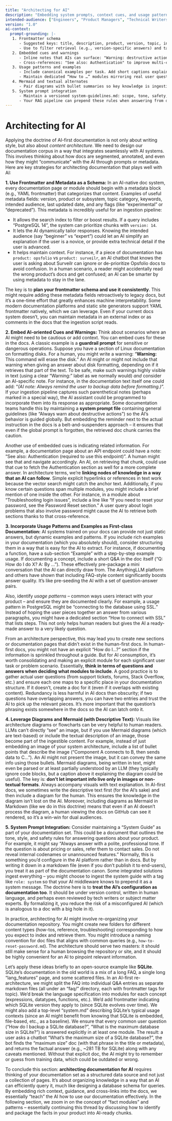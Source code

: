 ```yaml
---
title: "Architecting for AI"
description: "Embedding system prompts, context cues, and usage patterns in documentation to guide AI behavior."
intended-audience: ["Engineers", "Product Managers", "Technical Writers", "LLM Prompt Engineers"]
version: "1.0"
ai-context:
  prompt-grounding: |-
   1. Frontmatter schema
      - Suggested keys: title, description, product, version, topic, intended-audience, last-updated.
      - Use to filter retrieval (e.g., version-specific answers) and tailor tone or depth.
   2. Embedded cues and warnings
      - Inline notes that AIs can surface: "Warning: destructive action," "Prerequisite: enabled TLS."
      - Cross-references: "See also: Authentication" to improve multi-chunk retrieval.
   3. Usage patterns and examples
      - Include canonical examples per task. Add short captions explaining intent and result.
      - Maintain dedicated “How to …” modules mirroring real user questions.
   4. Mermaid and textual alternates
      - Pair diagrams with bullet summaries so key knowledge is ingestible as text.
   5. System prompt integration
      - Maintain a versioned system-guidelines.md: scope, tone, safety, citation policy.
      - Your RAG pipeline can prepend these rules when answering from docs.
---
```


# Architecting for AI

Applying the doctrine of AI-first documentation is not only about writing style, but also about *content architecture*. We need to design our documentation corpus in a way that integrates seamlessly with AI systems. This involves thinking about how docs are segmented, annotated, and even how they might “communicate” with the AI through prompts or metadata. Here are key strategies for architecting documentation that plays well with AI:

**1. Use Frontmatter and Metadata as a Schema:** In an AI-native doc system, every documentation page or module should begin with a metadata block (e.g., YAML frontmatter) that categorizes that content. Examples of useful metadata fields: version, product or subsystem, topic category, keywords, intended audience, last updated date, and any flags (like “experimental” or “deprecated”). This metadata is incredibly useful for an ingestion pipeline:

* It allows the search index to filter or boost results. If a query includes “PostgreSQL 14”, the system can prioritize chunks with `version: 14`.
* It lets the AI dynamically tailor responses. Knowing the intended audience (say “beginner” vs “expert”) could let an AI simplify an explanation if the user is a novice, or provide extra technical detail if the user is advanced.
* It helps maintain context. For instance, if a piece of documentation has `product: opsfolio` vs `product: surveilr`, an AI chatbot that knows the user is asking about Surveilr can ignore or de-prioritize Opsfolio docs to avoid confusion. In a human scenario, a reader might accidentally read the wrong product’s docs and get confused; an AI can be smarter by using metadata to stay in the lane.

The key is to **plan your frontmatter schema and use it consistently**. This might require adding these metadata fields retroactively to legacy docs, but it’s a one-time effort that greatly enhances machine interpretability. Some modern documentation platforms and static site generators support YAML frontmatter natively, which we can leverage. Even if your current docs system doesn’t, you can maintain metadata in an external index or as comments in the docs that the ingestion script reads.

**2. Embed AI-oriented Cues and Warnings:** Think about scenarios where an AI might need to be cautious or add context. You can embed cues for these in the docs. A classic example is a **guardrail prompt** for sensitive or dangerous operations. Suppose you have a section of Linux documentation on formatting disks. For a human, you might write a warning: “**Warning:** This command will erase the disk.” An AI might or might not include that warning when giving an answer about disk formatting, depending on if it retrieves that part of the text. To be safe, make such warnings highly visible in text (using a clear “Warning:” label as we normally would) *and* consider an AI-specific note. For instance, in the documentation text itself one could add: “*(AI note: Always remind the user to backup data before formatting.)*”. If your ingestion pipeline captures such parenthetical notes (perhaps marked in a special way), the AI assistant could be programmed to incorporate them into its response as appropriate. Some documentation teams handle this by maintaining a **system prompt file** containing general guidelines (like “Always warn about destructive actions”) so the AI’s behavior is guided globally. But embedding the reminder next to the actual instruction in the docs is a belt-and-suspenders approach – it ensures that even if the global prompt is forgotten, the retrieved doc chunk carries the caution.

Another use of embedded cues is indicating related information. For example, a documentation page about an API endpoint could have a note: “See also: Authentication (required to use this endpoint)”. A human might see that and navigate accordingly. An AI, on retrieving that chunk, could use that cue to fetch the Authentication section as well for a more complete answer. In architecture terms, we’re **linking nodes of knowledge in a way that an AI can follow**. Simple explicit hyperlinks or references in text work because the vector search might catch the anchor text. Additionally, if you know certain questions span multiple modules, you might include a brief mention of one inside the other. For instance, in a module about “Troubleshooting login issues”, include a line like “If you need to reset your password, see the Password Reset section.” A user query about login problems that also involve password might cause the AI to retrieve both sections thanks to that cross-reference.

**3. Incorporate Usage Patterns and Examples as First-class Documentation:** AI systems trained on your docs can provide not just static answers, but dynamic examples and patterns. If you include rich examples in your documentation (which you absolutely should), consider structuring them in a way that is easy for the AI to extract. For instance, if documenting a function, have a sub-section “Example” with a step-by-step example usage. If documenting a concept, include a short Q\&A in the doc itself (“Q: How do I do X? A: By ...”). These effectively pre-package a mini conversation that the AI can directly draw from. The AnythingLLM platform and others have shown that including FAQ-style content significantly boosts answer quality. It’s like pre-seeding the AI with a set of question-answer pairs.

Also, identify *usage patterns* – common ways users interact with your product – and ensure they are documented clearly. For example, a usage pattern in PostgreSQL might be “connecting to the database using SSL.” Instead of hoping the user pieces together an answer from various paragraphs, you might have a dedicated section “How to connect with SSL” that lists steps. This not only helps human readers but gives the AI a ready-made answer to a very likely question.

From an architecture perspective, this may lead you to create new sections or documentation pages that didn’t exist in the human-first docs. In human-first docs, you might not have an explicit “How do I…?” section if the information is sprinkled throughout a guide. But for AI consumption, it’s worth consolidating and making an explicit module for each significant user task or problem scenario. Essentially, **think in terms of questions and answers when deciding what modules to include**. A good practice is to gather actual user questions (from support tickets, forums, Stack Overflow, etc.) and ensure each one maps to a specific place in your documentation structure. If it doesn’t, create a doc for it (even if it overlaps with existing content). Redundancy is less harmful in AI docs than obscurity; if two questions have overlapping answers, you can have two entries and trust the AI to pick up the relevant pieces. It’s more important that the question’s phrasing exists somewhere in the docs so the AI can latch onto it.

**4. Leverage Diagrams and Mermaid (with Descriptive Text):** Visuals like architecture diagrams or flowcharts can be very helpful to human readers. LLMs can’t directly “see” an image, but if you use Mermaid diagrams (which are text-based) or include the textual description of an image, those become part of the ingestible content. For example, instead of just embedding an image of your system architecture, include a list of bullet points that describe the image (“Component A connects to B, then sends data to C…”). An AI might not present the image, but it can convey the same info using those bullets. Mermaid diagrams, being written in text, might even be parsed or at least partially understood by an LLM (they typically ignore code blocks, but a caption above it explaining the diagram could be useful). The key is: **don’t let important info live only in images or non-textual formats**. Always accompany visuals with text explanation. In AI-first docs, we sometimes write the descriptive text first (for the AI’s sake) and then include a diagram for the human. This ensures the knowledge in the diagram isn’t lost on the AI. Moreover, including diagrams as Mermaid in Markdown (like we do in this doctrine) means that even if an AI doesn’t process the diagram, a human viewing the docs on GitHub can see it rendered, so it’s a win-win for dual audiences.

**5. System Prompt Integration:** Consider maintaining a “System Guide” as part of your documentation set. This could be a document that outlines the tone, style, and safety rules for answering questions about your product. For example, it might say “Always answer with a polite, professional tone. If the question is about pricing or sales, refer them to contact sales. Do not reveal internal codenames or unannounced features.” Normally, this is something you’d configure in the AI platform rather than in docs. But by writing it down in a markdown file (even if you don’t publish it to end-users), you treat it as part of the documentation canon. Some integrated solutions ingest everything – you might choose to ingest the system guide with a tag like `role: system` so that your AI middleware knows to prepend it as a system message. The doctrine here is to **treat the AI’s configuration as documentation too**. It should be under version control, written in human language, and perhaps even reviewed by tech writers or subject matter experts. By formalizing it, you reduce the risk of a misconfigured AI (which is analogous to a doc with a big hole in it).

In practice, architecting for AI might involve re-organizing your documentation repository. You might create new folders for different content types (how-tos, reference, troubleshooting) corresponding to how you expect to index and retrieve them. You might introduce a naming convention for doc files that aligns with common queries (e.g., `how-to-reset-password.md`). The architecture should serve two masters: it should still make sense for a human browsing the repository or site, and it should be highly convenient for an AI to pinpoint relevant information.

Let’s apply these ideas briefly to an open-source example like **SQLite**. SQLite’s documentation in the old world is a mix of a long FAQ, a single long “lang\_features” page, and some scattered files. In an AI-first re-architecture, we might split the FAQ into individual Q\&A entries as separate markdown files (all under an “faq/” directory, each with frontmatter tags for topic). We’d break the language specification into modules for each concept (expressions, datatypes, functions, etc.). We’d add frontmatter indicating which SQLite version they apply to (since SQLite evolves over time). We might also add a top-level “system.md” describing SQLite’s typical usage contexts (since an AI might benefit from knowing that SQLite is embedded, file-based, etc., as a baseline). We ensure that every common user question (“How do I backup a SQLite database?”, “What is the maximum database size in SQLite?”) is answered explicitly in at least one module. The result: a user asks a chatbot “What’s the maximum size of a SQLite database?”, the bot finds the “maximum size” doc (with that phrase in the title or metadata), and returns the factual answer (e.g., \~281 TB for SQLite) along with any caveats mentioned. Without that explicit doc, the AI might try to remember or guess from training data, which could be outdated or wrong.

To conclude this section: **architecting documentation for AI** requires thinking of your documentation set as a structured data source and not just a collection of pages. It’s about organizing knowledge in a way that an AI can efficiently query it, much like designing a database schema for queries. By embedding rich context, guidance, and cross-links into the docs, we essentially “teach” the AI how to use our documentation effectively. In the following section, we zoom in on the concept of “fact modules” and patterns – essentially continuing this thread by discussing how to identify and package the facts in your product into AI-ready chunks.
